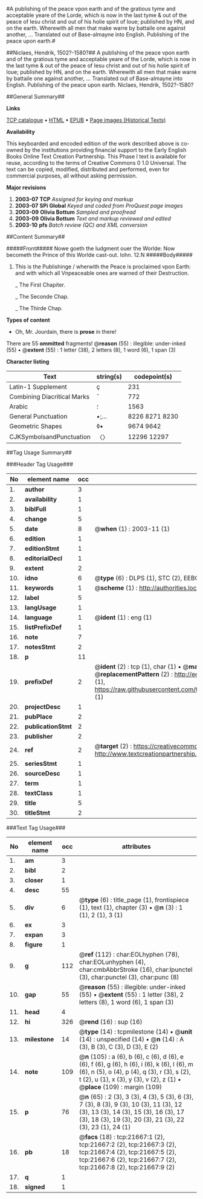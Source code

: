 #A publishing of the peace vpon earth and of the gratious tyme and acceptable yeare of the Lorde, which is now in the last tyme & out of the peace of Iesu christ and out of his holie spirit of loue; published by HN, and on the earth. Wherewith all men that make warre by battaile one against another, ... Translated out of Base-almayne into English. Publishing of the peace upon earth.#

##Niclaes, Hendrik, 1502?-1580?##
A publishing of the peace vpon earth and of the gratious tyme and acceptable yeare of the Lorde, which is now in the last tyme & out of the peace of Iesu christ and out of his holie spirit of loue; published by HN, and on the earth. Wherewith all men that make warre by battaile one against another, ... Translated out of Base-almayne into English.
Publishing of the peace upon earth.
Niclaes, Hendrik, 1502?-1580?

##General Summary##

**Links**

[TCP catalogue](http://www.ota.ox.ac.uk/tcp/)  • 
[HTML](http://tei.it.ox.ac.uk/tcp/Texts-HTML/free/A08/A08226.html)  • 
[EPUB](http://tei.it.ox.ac.uk/tcp/Texts-EPUB/free/A08/A08226.epub) • 
[Page images (Historical Texts)](https://data.historicaltexts.jisc.ac.uk/view?pubId=eebo-99856141e&pageId=eebo-99856141e-21667-1)

**Availability**

This keyboarded and encoded edition of the
	       work described above is co-owned by the institutions
	       providing financial support to the Early English Books
	       Online Text Creation Partnership. This Phase I text is
	       available for reuse, according to the terms of Creative
	       Commons 0 1.0 Universal. The text can be copied,
	       modified, distributed and performed, even for
	       commercial purposes, all without asking permission.

**Major revisions**

1. __2003-07__ __TCP__ *Assigned for keying and markup*
1. __2003-07__ __SPi Global__ *Keyed and coded from ProQuest page images*
1. __2003-09__ __Olivia Bottum__ *Sampled and proofread*
1. __2003-09__ __Olivia Bottum__ *Text and markup reviewed and edited*
1. __2003-10__ __pfs__ *Batch review (QC) and XML conversion*

##Content Summary##

#####Front#####
Nowe goeth the Iudgment ouer the Worlde: Now becometh the Prince of this Worlde cast-out. Iohn. 12.N
#####Body#####

1. This is the Publishinge / wherwith the Peace is proclaimed vpon Earth: and with which all Vnpeaceable ones are warned of their Destruction.

    _ The First Chapiter.

    _ The Seconde Chap.

    _ The Thirde Chap.

**Types of content**

  * Oh, Mr. Jourdain, there is **prose** in there!

There are 55 **ommitted** fragments! 
 @__reason__ (55) : illegible: under-inked (55)  •  @__extent__ (55) : 1 letter (38), 2 letters (8), 1 word (6), 1 span (3)

**Character listing**


|Text|string(s)|codepoint(s)|
|---|---|---|
|Latin-1 Supplement|ç|231|
|Combining             Diacritical Marks|̄|772|
|Arabic|؛|1563|
|General Punctuation|•⁏…|8226 8271 8230|
|Geometric Shapes|◊▪|9674 9642|
|CJKSymbolsandPunctuation|〈〉|12296 12297|

##Tag Usage Summary##

###Header Tag Usage###

|No|element name|occ|attributes|
|---|---|---|---|
|1.|__author__|3||
|2.|__availability__|1||
|3.|__biblFull__|1||
|4.|__change__|5||
|5.|__date__|8| @__when__ (1) : 2003-11 (1)|
|6.|__edition__|1||
|7.|__editionStmt__|1||
|8.|__editorialDecl__|1||
|9.|__extent__|2||
|10.|__idno__|6| @__type__ (6) : DLPS (1), STC (2), EEBO-CITATION (1), PROQUEST (1), VID (1)|
|11.|__keywords__|1| @__scheme__ (1) : http://authorities.loc.gov/ (1)|
|12.|__label__|5||
|13.|__langUsage__|1||
|14.|__language__|1| @__ident__ (1) : eng (1)|
|15.|__listPrefixDef__|1||
|16.|__note__|7||
|17.|__notesStmt__|2||
|18.|__p__|11||
|19.|__prefixDef__|2| @__ident__ (2) : tcp (1), char (1)  •  @__matchPattern__ (2) : ([0-9\-]+):([0-9IVX]+) (1), (.+) (1)  •  @__replacementPattern__ (2) : http://eebo.chadwyck.com/downloadtiff?vid=$1&page=$2 (1), https://raw.githubusercontent.com/textcreationpartnership/Texts/master/tcpchars.xml#$1 (1)|
|20.|__projectDesc__|1||
|21.|__pubPlace__|2||
|22.|__publicationStmt__|2||
|23.|__publisher__|2||
|24.|__ref__|2| @__target__ (2) : https://creativecommons.org/publicdomain/zero/1.0/ (1), http://www.textcreationpartnership.org/docs/. (1)|
|25.|__seriesStmt__|1||
|26.|__sourceDesc__|1||
|27.|__term__|1||
|28.|__textClass__|1||
|29.|__title__|5||
|30.|__titleStmt__|2||


###Text Tag Usage###

|No|element name|occ|attributes|
|---|---|---|---|
|1.|__am__|3||
|2.|__bibl__|2||
|3.|__closer__|1||
|4.|__desc__|55||
|5.|__div__|6| @__type__ (6) : title_page (1), frontispiece (1), text (1), chapter (3)  •  @__n__ (3) : 1 (1), 2 (1), 3 (1)|
|6.|__ex__|3||
|7.|__expan__|3||
|8.|__figure__|1||
|9.|__g__|112| @__ref__ (112) : char:EOLhyphen (78), char:EOLunhyphen (4), char:cmbAbbrStroke (16), char:lpunctel (3), char:punctel (3), char:punc (8)|
|10.|__gap__|55| @__reason__ (55) : illegible: under-inked (55)  •  @__extent__ (55) : 1 letter (38), 2 letters (8), 1 word (6), 1 span (3)|
|11.|__head__|4||
|12.|__hi__|326| @__rend__ (16) : sup (16)|
|13.|__milestone__|14| @__type__ (14) : tcpmilestone (14)  •  @__unit__ (14) : unspecified (14)  •  @__n__ (14) : A (3), B (3), C (3), D (3), E (2)|
|14.|__note__|109| @__n__ (105) : a (6), b (6), c (6), d (6), e (6), f (6), g (6), h (6), i (6), k (6), l (6), m (6), n (5), o (4), p (4), q (3), r (3), s (2), t (2), u (1), x (3), y (3), v (2), z (1)  •  @__place__ (109) : margin (109)|
|15.|__p__|76| @__n__ (65) : 2 (3), 3 (3), 4 (3), 5 (3), 6 (3), 7 (3), 8 (3), 9 (3), 10 (3), 11 (3), 12 (3), 13 (3), 14 (3), 15 (3), 16 (3), 17 (3), 18 (3), 19 (3), 20 (3), 21 (3), 22 (3), 23 (1), 24 (1)|
|16.|__pb__|18| @__facs__ (18) : tcp:21667:1 (2), tcp:21667:2 (2), tcp:21667:3 (2), tcp:21667:4 (2), tcp:21667:5 (2), tcp:21667:6 (2), tcp:21667:7 (2), tcp:21667:8 (2), tcp:21667:9 (2)|
|17.|__q__|1||
|18.|__signed__|1||
